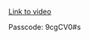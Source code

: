 [Link to video](https://ucsd.zoom.us/rec/share/CYiekws7qUcusnzgpKvKDrhNlOqDpEQIhpN1kZRHtp-kCSH46IPwqSDGfGbsYR9Z.LUVNTzsvxWIaEoSh?startTime=1745185485000)


Passcode: 9cgCV0#s